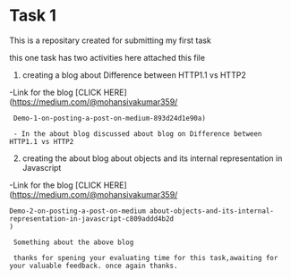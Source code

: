 # Task 1

This is a repositary created for submitting my first task

this one task has two activities here attached this file

1. creating a blog about Difference between HTTP1.1 vs HTTP2

  -Link for the blog [CLICK HERE](https://medium.com/@mohansivakumar359/
    
     Demo-1-on-posting-a-post-on-medium-893d24d1e90a)
    
     - In the about blog discussed about blog on Difference between HTTP1.1 vs HTTP2
  
  2. creating the about blog about objects and its internal representation in Javascript
 
-Link for the blog [CLICK HERE](https://medium.com/@mohansivakumar359/
    
    Demo-2-on-posting-a-post-on-medium about-objects-and-its-internal-representation-in-javascript-c809addd4b2d
    )
     
     Something about the above blog

     thanks for spening your evaluating time for this task,awaiting for your valuable feedback. once again thanks.

